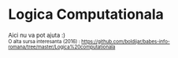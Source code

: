 # Logica Computationala
<sub> Aici nu va pot ajuta :) <br/>
<sub>O alta sursa interesanta (2016) :
https://github.com/boldijar/babes-info-romana/tree/master/Logica%20computationala
